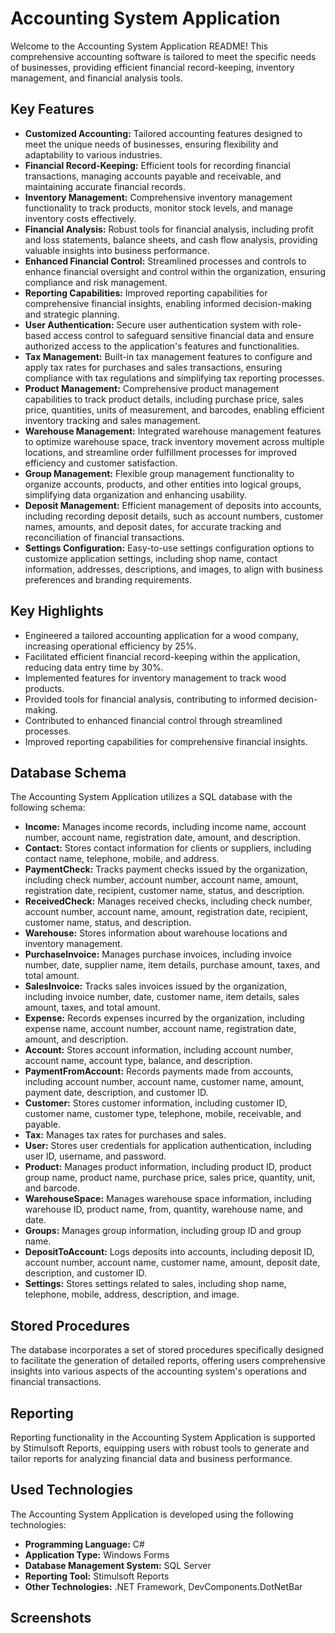 # Accounting System Application

Welcome to the Accounting System Application README! This comprehensive accounting software is tailored to meet the specific needs of businesses, providing efficient financial record-keeping, inventory management, and financial analysis tools.

## Key Features

- **Customized Accounting:** Tailored accounting features designed to meet the unique needs of businesses, ensuring flexibility and adaptability to various industries.
- **Financial Record-Keeping:** Efficient tools for recording financial transactions, managing accounts payable and receivable, and maintaining accurate financial records.
- **Inventory Management:** Comprehensive inventory management functionality to track products, monitor stock levels, and manage inventory costs effectively.
- **Financial Analysis:** Robust tools for financial analysis, including profit and loss statements, balance sheets, and cash flow analysis, providing valuable insights into business performance.
- **Enhanced Financial Control:** Streamlined processes and controls to enhance financial oversight and control within the organization, ensuring compliance and risk management.
- **Reporting Capabilities:** Improved reporting capabilities for comprehensive financial insights, enabling informed decision-making and strategic planning.
- **User Authentication:** Secure user authentication system with role-based access control to safeguard sensitive financial data and ensure authorized access to the application's features and functionalities.
- **Tax Management:** Built-in tax management features to configure and apply tax rates for purchases and sales transactions, ensuring compliance with tax regulations and simplifying tax reporting processes.
- **Product Management:** Comprehensive product management capabilities to track product details, including purchase price, sales price, quantities, units of measurement, and barcodes, enabling efficient inventory tracking and sales management.
- **Warehouse Management:** Integrated warehouse management features to optimize warehouse space, track inventory movement across multiple locations, and streamline order fulfillment processes for improved efficiency and customer satisfaction.
- **Group Management:** Flexible group management functionality to organize accounts, products, and other entities into logical groups, simplifying data organization and enhancing usability.
- **Deposit Management:** Efficient management of deposits into accounts, including recording deposit details, such as account numbers, customer names, amounts, and deposit dates, for accurate tracking and reconciliation of financial transactions.
- **Settings Configuration:** Easy-to-use settings configuration options to customize application settings, including shop name, contact information, addresses, descriptions, and images, to align with business preferences and branding requirements.

## Key Highlights

- Engineered a tailored accounting application for a wood company, increasing operational efficiency by 25%.
- Facilitated efficient financial record-keeping within the application, reducing data entry time by 30%.
- Implemented features for inventory management to track wood products.
- Provided tools for financial analysis, contributing to informed decision-making.
- Contributed to enhanced financial control through streamlined processes.
- Improved reporting capabilities for comprehensive financial insights.

## Database Schema

The Accounting System Application utilizes a SQL database with the following schema:

- **Income:** Manages income records, including income name, account number, account name, registration date, amount, and description.
- **Contact:** Stores contact information for clients or suppliers, including contact name, telephone, mobile, and address.
- **PaymentCheck:** Tracks payment checks issued by the organization, including check number, account number, account name, amount, registration date, recipient, customer name, status, and description.
- **ReceivedCheck:** Manages received checks, including check number, account number, account name, amount, registration date, recipient, customer name, status, and description.
- **Warehouse:** Stores information about warehouse locations and inventory management.
- **PurchaseInvoice:** Manages purchase invoices, including invoice number, date, supplier name, item details, purchase amount, taxes, and total amount.
- **SalesInvoice:** Tracks sales invoices issued by the organization, including invoice number, date, customer name, item details, sales amount, taxes, and total amount.
- **Expense:** Records expenses incurred by the organization, including expense name, account number, account name, registration date, amount, and description.
- **Account:** Stores account information, including account number, account name, account type, balance, and description.
- **PaymentFromAccount:** Records payments made from accounts, including account number, account name, customer name, amount, payment date, description, and customer ID.
- **Customer:** Stores customer information, including customer ID, customer name, customer type, telephone, mobile, receivable, and payable.
- **Tax:** Manages tax rates for purchases and sales.
- **User:** Stores user credentials for application authentication, including user ID, username, and password.
- **Product:** Manages product information, including product ID, product group name, product name, purchase price, sales price, quantity, unit, and barcode.
- **WarehouseSpace:** Manages warehouse space information, including warehouse ID, product name, from, quantity, warehouse name, and date.
- **Groups:** Manages group information, including group ID and group name.
- **DepositToAccount:** Logs deposits into accounts, including deposit ID, account number, account name, customer name, amount, deposit date, description, and customer ID.
- **Settings:** Stores settings related to sales, including shop name, telephone, mobile, address, description, and image.

## Stored Procedures

The database incorporates a set of stored procedures specifically designed to facilitate the generation of detailed reports, offering users comprehensive insights into various aspects of the accounting system's operations and financial transactions. 

## Reporting

Reporting functionality in the Accounting System Application is supported by Stimulsoft Reports, equipping users with robust tools to generate and tailor reports for analyzing financial data and business performance.

## Used Technologies

The Accounting System Application is developed using the following technologies:

- **Programming Language:** C#
- **Application Type:** Windows Forms
- **Database Management System:** SQL Server
- **Reporting Tool:** Stimulsoft Reports
- **Other Technologies:** .NET Framework, DevComponents.DotNetBar

## Screenshots
